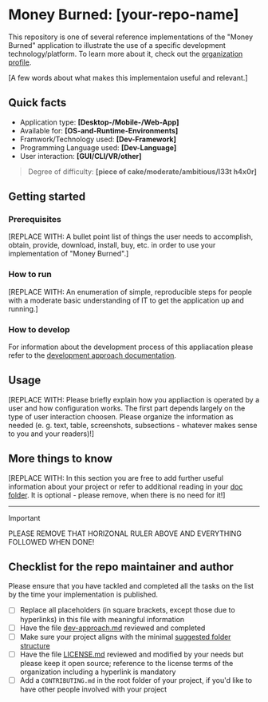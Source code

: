 # Money Burned: [your-repo-name]

This repository is one of several reference implementations of the "Money Burned" application to illustrate the use of a specific development technology/platform. To learn more about it, check out the [organization profile](https://github.com/Money-Burned).  

[A few words about what makes this implementaion useful and relevant.]

## Quick facts

- Application type: **[Desktop-/Mobile-/Web-App]**
- Available for: **[OS-and-Runtime-Environments]**
- Framwork/Technology used: **[Dev-Framework]**
- Programming Language used: **[Dev-Language]**
- User interaction: **[GUI/CLI/VR/other]** 

> Degree of difficulty: **[piece of cake/moderate/ambitious/l33t h4x0r]**

## Getting started

### Prerequisites

[REPLACE WITH: A bullet point list of things the user needs to accomplish, obtain, provide, download, install, buy, etc. in order to use your implementation of "Money Burned".]  

### How to run

[REPLACE WITH: An enumeration of simple, reproducible steps for people with a moderate basic understanding of IT to get the application up and running.]  

### How to develop

For information about the development process of this appliacation please refer to the [development approach documentation](./doc/dev-approach.md).  


## Usage

[REPLACE WITH: Please briefly explain how you appliaction is operated by a user and how configuration works. The first part depends largely on the type of user interaction choosen. Please organize the information as needed (e. g. text, table, screenshots, subsections - whatever makes sense to you and your readers)!]  

## More things to know

[REPLACE WITH: In this section you are free to add further useful information about your project or refer to additional reading in your [doc folder](./doc/). It is optional - please remove, when there is no need for it!]  

---

> [!IMPORTANT]
> PLEASE REMOVE THAT HORIZONAL RULER ABOVE AND EVERYTHING FOLLOWED WHEN DONE!

## Checklist for the repo maintainer and author

Please ensure that you have tackled and completed all the tasks on the list by the time your implementation is published.  

- [ ] Replace all placeholders (in square brackets, except those due to hyperlinks) in this file with meaningful information
- [ ] Have the file [dev-approach.md](./doc/dev-approach.md) reviewed and completed
- [ ] Make sure your project aligns with the minimal [suggested folder structure](https://github.com/Money-Burned/.github/blob/main/CONTRIBUTING.md#folder-structure) 
- [ ] Have the file [LICENSE.md](./LICENSE.md) reviewed and modified by your needs but please keep it open source; reference to the license terms of the organization including a hyperlink is mandatory
- [ ] Add a `CONTRIBUTING.md` in the root folder of your project, if you'd like to have other people involved with your project
